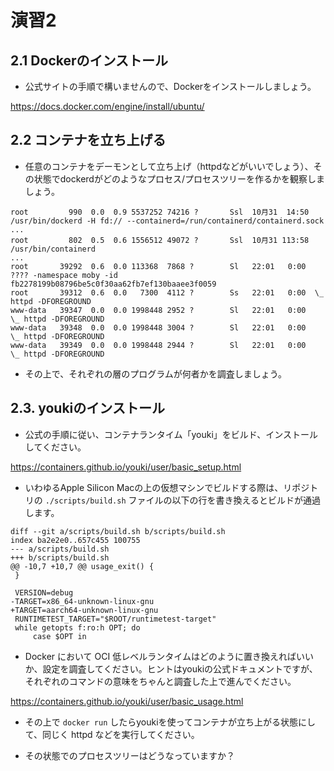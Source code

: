 # 演習2

## 2.1 Dockerのインストール

* 公式サイトの手順で構いませんので、Dockerをインストールしましょう。

https://docs.docker.com/engine/install/ubuntu/

## 2.2 コンテナを立ち上げる

* 任意のコンテナをデーモンとして立ち上げ（httpdなどがいいでしょう）、その状態でdockerdがどのようなプロセス/プロセスツリーを作るかを観察しましょう。

```
root         990  0.0  0.9 5537252 74216 ?       Ssl  10月31  14:50 /usr/bin/dockerd -H fd:// --containerd=/run/containerd/containerd.sock
...
root         802  0.5  0.6 1556512 49072 ?       Ssl  10月31 113:58 /usr/bin/containerd
...
root       39292  0.6  0.0 113368  7868 ?        Sl   22:01   0:00 ???? -namespace moby -id fb2278199b08796be5c0f30aa62fb7ef130baaee3f0059
root       39312  0.6  0.0   7300  4112 ?        Ss   22:01   0:00  \_ httpd -DFOREGROUND
www-data   39347  0.0  0.0 1998448 2952 ?        Sl   22:01   0:00      \_ httpd -DFOREGROUND
www-data   39348  0.0  0.0 1998448 3004 ?        Sl   22:01   0:00      \_ httpd -DFOREGROUND
www-data   39349  0.0  0.0 1998448 2944 ?        Sl   22:01   0:00      \_ httpd -DFOREGROUND

```

* その上で、それぞれの層のプログラムが何者かを調査しましょう。

## 2.3. youkiのインストール

* 公式の手順に従い、コンテナランタイム「youki」をビルド、インストールしてください。

https://containers.github.io/youki/user/basic_setup.html

* いわゆるApple Silicon Macの上の仮想マシンでビルドする際は、リポジトリの `./scripts/build.sh` ファイルの以下の行を書き換えるとビルドが通過します。

```
diff --git a/scripts/build.sh b/scripts/build.sh
index ba2e2e0..657c455 100755
--- a/scripts/build.sh
+++ b/scripts/build.sh
@@ -10,7 +10,7 @@ usage_exit() {
 }
 
 VERSION=debug
-TARGET=x86_64-unknown-linux-gnu
+TARGET=aarch64-unknown-linux-gnu
 RUNTIMETEST_TARGET="$ROOT/runtimetest-target"
 while getopts f:ro:h OPT; do
     case $OPT in
```

* Docker において OCI 低レベルランタイムはどのように置き換えればいいか、設定を調査してください。ヒントはyoukiの公式ドキュメントですが、それぞれのコマンドの意味をちゃんと調査した上で進んでください。

https://containers.github.io/youki/user/basic_usage.html

* その上で `docker run` したらyoukiを使ってコンテナが立ち上がる状態にして、同じく httpd などを実行してください。

* その状態でのプロセスツリーはどうなっていますか？
